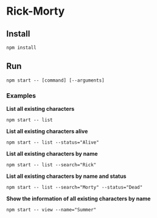 # Rick-Morty

## Install
 `npm install`

 ## Run
 `npm start -- [command] [--arguments]`

 ### Examples

 **List all existing characters**
 
 `npm start -- list`

 **List all existing characters alive**
 
 `npm start -- list --status="Alive"`
 
 **List all existing characters by name**
 
 `npm start -- list --search="Rick"`
 
 **List all existing characters by name and status**
 
 `npm start -- list --search="Morty" --status="Dead"`
 
 **Show the information of all existing characters by name**
 
 `npm start -- view --name="Summer"`

